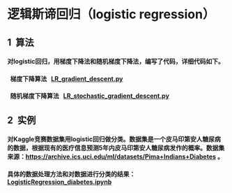# 逻辑斯谛回归（logistic regression）

## 1 &nbsp;算法
#### 对logistic回归，用梯度下降法和随机梯度下降法，编写了代码，详细代码如下。
####  &nbsp; 梯度下降算法 &nbsp; [LR_gradient_descent.py](https://github.com/fxfviolet/LogisticRegression/blob/master/LR_gradient_descent.py)  
####  &nbsp; 随机梯度下降算法 &nbsp; [LR_stochastic_gradient_descent.py](https://github.com/fxfviolet/LogisticRegression/blob/master/LR_stochastic_gradient_descent.py) 

## 2 &nbsp;实例
#### 对Kaggle竞赛数据集用logistic回归做分类。数据集是一个皮马印第安人糖尿病的数据，根据现有的医疗信息预测5年内皮马印第安人糖尿病发作的概率。数据集来源：https://archive.ics.uci.edu/ml/datasets/Pima+Indians+Diabetes 。
#### 具体的数据处理方法和对数据进行分类的结果：[LogisticRegression_diabetes.ipynb](https://github.com/fxfviolet/LogisticRegression/blob/master/LogisticRegression_diabetes.ipynb)  
